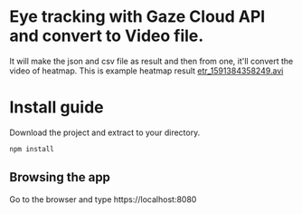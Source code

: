 # Eye tracking with Gaze Cloud API and convert to Video file.

It will make the json and csv file as result and then from one, it'll convert the video of heatmap.
This is example heatmap result [etr_1591384358249.avi](https://github.com/coder1236/gazeRecoder/blob/master/etr_1591384358249.avi "etr_1591384358249.avi")


# Install guide

Download the project and extract to your directory.
```powershell
npm install
```

## Browsing the app
Go to the browser and type https://localhost:8080
